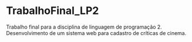 # TrabalhoFinal_LP2
Trabalho final para a disciplina de linguagem de programação 2. Desenvolvimento de um sistema web para cadastro de críticas de cinema.
